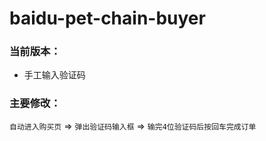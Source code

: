 # baidu-pet-chain-buyer

### 当前版本：

* 手工输入验证码

### 主要修改：

`自动进入购买页` => `弹出验证码输入框` => `输完4位验证码后按回车完成订单`
